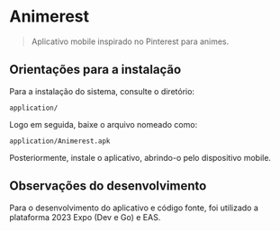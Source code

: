 # Animerest
> Aplicativo mobile inspirado no Pinterest para animes.

## Orientações para a instalação

Para a instalação do sistema, consulte o diretório:
	
	application/

Logo em seguida, baixe o arquivo nomeado como:
	
	application/Animerest.apk

Posteriormente, instale o aplicativo, abrindo-o pelo dispositivo mobile.

## Observações do desenvolvimento

Para o desenvolvimento do aplicativo e código fonte, foi utilizado a plataforma 2023 Expo (Dev e Go) e EAS.
